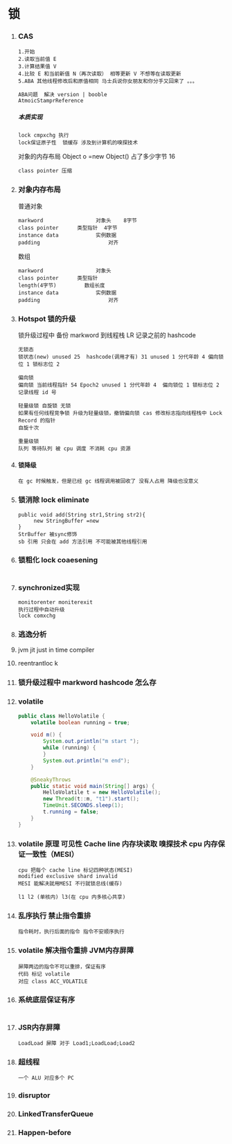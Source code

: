 # 锁

1. ### CAS

   ```
   1.开始
   2.读取当前值 E
   3.计算结果值 V
   4.比较 E 和当前新值 N（再次读取） 相等更新 V 不想等在读取更新
   5.ABA 其他线程修改后和原值相同 马士兵说你女朋友和你分手又回来了 。。。
   ```

   ```
   ABA问题  解决 version | booble
   AtmoicStamprReference
   ```

   ##### 本质实现

   ```
   lock cmpxchg 执行
   lock保证原子性  锁缓存 涉及到计算机的嗅探技术
   ```

   对象的内存布局  Object o =new Object() 占了多少字节 16	

   ```
   class pointer 压缩
   ```

2. ### 对象内存布局

   普通对象

   ```
   markword					对象头    8字节
   class pointer 	  类型指针  4字节
   instance data			实例数据
   padding						对齐
   ```

   数组

   ```
   markword					对象头
   class pointer 	  类型指针
   length(4字节)		   数组长度
   instance data			实例数据
   padding						对齐
   ```

3. ### Hotspot 锁的升级

   锁升级过程中 备份 markword 到线程栈 LR  记录之前的 hashcode

   ```
   无锁态
   锁状态(new) unused 25  hashcode(调用才有) 31 unused 1 分代年龄 4 偏向锁位 1 锁标志位 2
   ```

   ```
   偏向锁
   偏向锁 当前线程指针 54 Epoch2 unused 1 分代年龄 4  偏向锁位 1 锁标志位 2
   记录线程 id 号
   ```

   ```
   轻量级锁 自旋锁 无锁
   如果有任何线程竞争锁 升级为轻量级锁，撤销偏向锁 cas 修改标志指向线程栈中 Lock Record 的指针
   自旋十次
   ```

   ```
   重量级锁
   队列 等待队列 被 cpu 调度 不消耗 cpu 资源
   ```

4. #### 锁降级

   ```
   在 gc 时候触发，但是已经 gc 线程调用被回收了 没有人占用 降级也没意义
   ```

5. ### 锁消除 lock eliminate

   ```
   public void add(String str1,String str2){
   		new StringBuffer =new 
   }
   StrBuffer 被sync修饰
   sb 引用 只会在 add 方法引用 不可能被其他线程引用 
   ```

6. ### 锁粗化 lock coaesening

   ```
   
   ```

7. ### synchronized实现

   ```
   monitorenter moniterexit
   执行过程中自动升级
   lock comxchg
   ```

   

8. ### 逃逸分析

9. jvm jit just in time compiler

10. reentrantloc k

11. ### 锁升级过程中 markword hashcode 怎么存

12. ### volatile

    ```java
    public class HelloVolatile {
        volatile boolean running = true;
    
        void m() {
            System.out.println("m start ");
            while (running) {
            }
            System.out.println("m end");
        }
    
        @SneakyThrows
        public static void main(String[] args) {
            HelloVolatile t = new HelloVolatile();
            new Thread(t::m, "t1").start();
            TimeUnit.SECONDS.sleep(1);
            t.running = false;
        }
    }
    
    ```

13. ### volatile 原理 可见性 Cache line  内存块读取 嗅探技术 cpu 内存保证一致性（MESI）

    ```
    cpu 把每个 cache line 标记四种状态(MESI)
    modified exclusive shard invalid  
    MESI 能解决就用MESI 不行就锁总线(缓存)
    ```

    

    ```
    l1 l2 (单核内) l3(在 cpu 内多核心共享) 
    ```

14. ### 乱序执行 禁止指令重排

    ```
    指令耗时，执行后面的指令 指令不安顺序执行
    ```

15. ### volatile 解决指令重排 JVM内存屏障

    ```
    屏障两边的指令不可以重排，保证有序
    代码 标记 volatile
    对应 class ACC_VOLATILE 
    ```

16. ### 系统底层保证有序

    ```
    
    ```

17. ### JSR内存屏障

    ```
    LoadLoad 屏障 对于 Load1;LoadLoad;Load2 
    ```

    

18. ### 超线程

    ```
    一个 ALU 对应多个 PC
    ```

19. ### disruptor 

20. ### LinkedTransferQueue

21. ### Happen-before